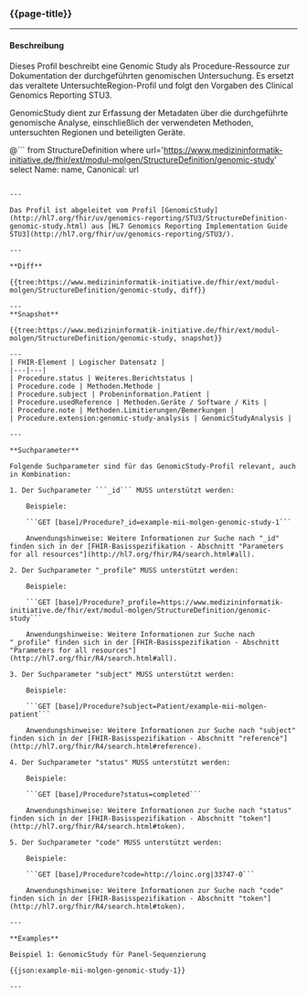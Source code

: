 ### {{page-title}}

---

#### Beschreibung

Dieses Profil beschreibt eine Genomic Study als Procedure-Ressource zur Dokumentation der durchgeführten genomischen Untersuchung. Es ersetzt das veraltete UntersuchteRegion-Profil und folgt den Vorgaben des Clinical Genomics Reporting STU3.

GenomicStudy dient zur Erfassung der Metadaten über die durchgeführte genomische Analyse, einschließlich der verwendeten Methoden, untersuchten Regionen und beteiligten Geräte.

@```
from StructureDefinition
where url='https://www.medizininformatik-initiative.de/fhir/ext/modul-molgen/StructureDefinition/genomic-study'
select Name: name, Canonical: url
```

---

Das Profil ist abgeleitet vom Profil [GenomicStudy](http://hl7.org/fhir/uv/genomics-reporting/STU3/StructureDefinition-genomic-study.html) aus [HL7 Genomics Reporting Implementation Guide STU3](http://hl7.org/fhir/uv/genomics-reporting/STU3/).

---

**Diff**

{{tree:https://www.medizininformatik-initiative.de/fhir/ext/modul-molgen/StructureDefinition/genomic-study, diff}}

---
**Snapshot**

{{tree:https://www.medizininformatik-initiative.de/fhir/ext/modul-molgen/StructureDefinition/genomic-study, snapshot}}

---
| FHIR-Element | Logischer Datensatz |
|---|---|
| Procedure.status | Weiteres.Berichtstatus |
| Procedure.code | Methoden.Methode |
| Procedure.subject | Probeninformation.Patient |
| Procedure.usedReference | Methoden.Geräte / Software / Kits |
| Procedure.note | Methoden.Limitierungen/Bemerkungen |
| Procedure.extension:genomic-study-analysis | GenomicStudyAnalysis |

---

**Suchparameter**

Folgende Suchparameter sind für das GenomicStudy-Profil relevant, auch in Kombination:

1. Der Suchparameter ```_id``` MUSS unterstützt werden:

    Beispiele: 

    ```GET [base]/Procedure?_id=example-mii-molgen-genomic-study-1```

    Anwendungshinweise: Weitere Informationen zur Suche nach "_id" finden sich in der [FHIR-Basisspezifikation - Abschnitt "Parameters for all resources"](http://hl7.org/fhir/R4/search.html#all).

2. Der Suchparameter "_profile" MUSS unterstützt werden:

    Beispiele:
    
    ```GET [base]/Procedure?_profile=https://www.medizininformatik-initiative.de/fhir/ext/modul-molgen/StructureDefinition/genomic-study```

    Anwendungshinweise: Weitere Informationen zur Suche nach "_profile" finden sich in der [FHIR-Basisspezifikation - Abschnitt "Parameters for all resources"](http://hl7.org/fhir/R4/search.html#all).

3. Der Suchparameter "subject" MUSS unterstützt werden:

    Beispiele:

    ```GET [base]/Procedure?subject=Patient/example-mii-molgen-patient```

    Anwendungshinweise: Weitere Informationen zur Suche nach "subject" finden sich in der [FHIR-Basisspezifikation - Abschnitt "reference"](http://hl7.org/fhir/R4/search.html#reference).

4. Der Suchparameter "status" MUSS unterstützt werden:

    Beispiele:

    ```GET [base]/Procedure?status=completed```

    Anwendungshinweise: Weitere Informationen zur Suche nach "status" finden sich in der [FHIR-Basisspezifikation - Abschnitt "token"](http://hl7.org/fhir/R4/search.html#token).

5. Der Suchparameter "code" MUSS unterstützt werden:

    Beispiele:

    ```GET [base]/Procedure?code=http://loinc.org|33747-0```

    Anwendungshinweise: Weitere Informationen zur Suche nach "code" finden sich in der [FHIR-Basisspezifikation - Abschnitt "token"](http://hl7.org/fhir/R4/search.html#token).

--- 

**Examples**

Beispiel 1: GenomicStudy für Panel-Sequenzierung

{{json:example-mii-molgen-genomic-study-1}}

---